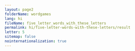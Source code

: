 ```yaml
---
layout: page2
folderName: wordgames
lang: hi
fileName: five_letter_words_with_these_letters
permalink: hi/five-letter-words-with-these-letters/result
letter: 5
sitemap: false
nointernationalization: true   
---
```

